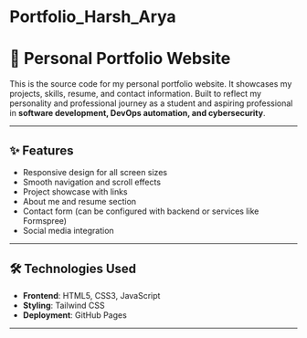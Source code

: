 # Portfolio_Harsh_Arya
# 💼 Personal Portfolio Website

This is the source code for my personal portfolio website. It showcases my projects, skills, resume, and contact information. Built to reflect my personality and professional journey as a student and aspiring professional in **software development, DevOps automation, and cybersecurity**.

---

## ✨ Features

- Responsive design for all screen sizes
- Smooth navigation and scroll effects
- Project showcase with links
- About me and resume section
- Contact form (can be configured with backend or services like Formspree)
- Social media integration

---

## 🛠️ Technologies Used

- **Frontend**: HTML5, CSS3, JavaScript
- **Styling**: Tailwind CSS 
- **Deployment**: GitHub Pages 

---
